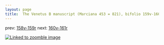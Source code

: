 ```yaml
---
layout: page
title:  The Venetus B manuscript (Marciana 453 = 821), bifolio 159v-160r
---
```


prev: [158v-159r](../158v-159r/) next: [160v-161r](../160v-161r/)



[![Linked to zoomble image](http://www.homermultitext.org/iipsrv?IIIF=/project/homer/pyramidal/deepzoom/hmt/vbbifolio/v1/vb_159v_160r.tif/full/2000,/0/default.jpg)](http://www.homermultitext.org/ict2/?urn=urn:cite2:hmt:vbbifolio.v1:vb_159v_160r)

